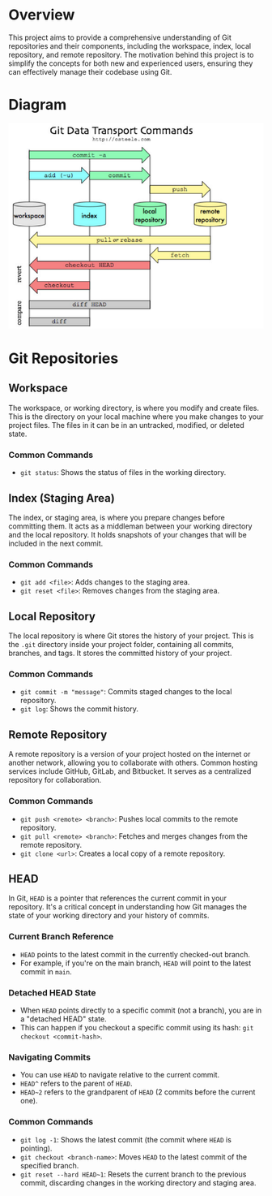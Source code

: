 # Overview

This project aims to provide a comprehensive understanding of Git repositories and their components, including the workspace, index, local repository, and remote repository. The motivation behind this project is to simplify the concepts for both new and experienced users, ensuring they can effectively manage their codebase using Git.

# Diagram
![Diagram description](./diagrams/gitrepo.png)

# Git Repositories

## Workspace
The workspace, or working directory, is where you modify and create files. This is the directory on your local machine where you make changes to your project files. The files in it can be in an untracked, modified, or deleted state.

### Common Commands
- `git status`: Shows the status of files in the working directory.

## Index (Staging Area)
The index, or staging area, is where you prepare changes before committing them. It acts as a middleman between your working directory and the local repository. It holds snapshots of your changes that will be included in the next commit.

### Common Commands
- `git add <file>`: Adds changes to the staging area.
- `git reset <file>`: Removes changes from the staging area.

## Local Repository
The local repository is where Git stores the history of your project. This is the `.git` directory inside your project folder, containing all commits, branches, and tags. It stores the committed history of your project.

### Common Commands
- `git commit -m "message"`: Commits staged changes to the local repository.
- `git log`: Shows the commit history.

## Remote Repository
A remote repository is a version of your project hosted on the internet or another network, allowing you to collaborate with others. Common hosting services include GitHub, GitLab, and Bitbucket. It serves as a centralized repository for collaboration.

### Common Commands
- `git push <remote> <branch>`: Pushes local commits to the remote repository.
- `git pull <remote> <branch>`: Fetches and merges changes from the remote repository.
- `git clone <url>`: Creates a local copy of a remote repository.

## HEAD
In Git, `HEAD` is a pointer that references the current commit in your repository. It's a critical concept in understanding how Git manages the state of your working directory and your history of commits.

### Current Branch Reference
- `HEAD` points to the latest commit in the currently checked-out branch.
- For example, if you're on the main branch, `HEAD` will point to the latest commit in `main`.

### Detached HEAD State
- When `HEAD` points directly to a specific commit (not a branch), you are in a "detached HEAD" state.
- This can happen if you checkout a specific commit using its hash: `git checkout <commit-hash>`.

### Navigating Commits
- You can use `HEAD` to navigate relative to the current commit.
- `HEAD^` refers to the parent of `HEAD`.
- `HEAD~2` refers to the grandparent of `HEAD` (2 commits before the current one).

### Common Commands
- `git log -1`: Shows the latest commit (the commit where `HEAD` is pointing).
- `git checkout <branch-name>`: Moves `HEAD` to the latest commit of the specified branch.
- `git reset --hard HEAD~1`: Resets the current branch to the previous commit, discarding changes in the working directory and staging area.
